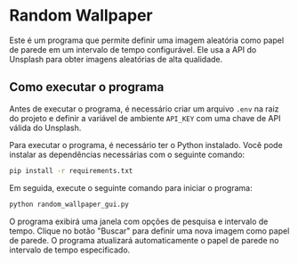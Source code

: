 # Random Wallpaper

Este é um programa que permite definir uma imagem aleatória como papel de parede em um intervalo de tempo configurável. Ele usa a API do Unsplash para obter imagens aleatórias de alta qualidade.

## Como executar o programa

Antes de executar o programa, é necessário criar um arquivo `.env` na raiz do projeto e definir a variável de ambiente `API_KEY` com uma chave de API válida do Unsplash.

Para executar o programa, é necessário ter o Python instalado. Você pode instalar as dependências necessárias com o seguinte comando:

```bash
pip install -r requirements.txt
```

Em seguida, execute o seguinte comando para iniciar o programa:

```bash
python random_wallpaper_gui.py
```

O programa exibirá uma janela com opções de pesquisa e intervalo de tempo. Clique no botão "Buscar" para definir uma nova imagem como papel de parede. O programa atualizará automaticamente o papel de parede no intervalo de tempo especificado.
